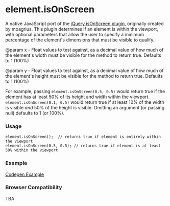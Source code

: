 element.isOnScreen
==========

A native JavaScript port of the [jQuery isOnScreen plugin](https://github.com/moagrius/isOnScreen), originally created by moagrius. This plugin determines if an element is within the viewport, with optional parameters that allow the user to specify a minimum percentage of the element's dimensions that must be visible to qualify.

@param x - Float values to test against, as a decimal value of how much of the element's width must be visible for the method to return true.  Defaults to 1 (100%)

@param y - Float values to test against, as a decimal value of how much of the element's height must be visible for the method to return true.  Defaults to 1 (100%)

For example, passing `element.isOnScreen(0.5, 0.5)` would return true if the element has at least 50% of its height and width within the viewport. `element.isOnScreen(0.1, 0.5)` would return true if at least 10% of the width is visible *and* 50% of the height is visible. Omitting an argument (or passing null) defaults to 1 (or 100%).

### Usage

    element.isOnScreen();  // returns true if element is entirely within the viewport
    element.isOnScreen(0.5, 0.5); // returns true if element is at least 50% within the viewport

### Example
[Codepen Example](http://codepen.io/acordova/pen/KwmYxd)

### Browser Compatibility
TBA